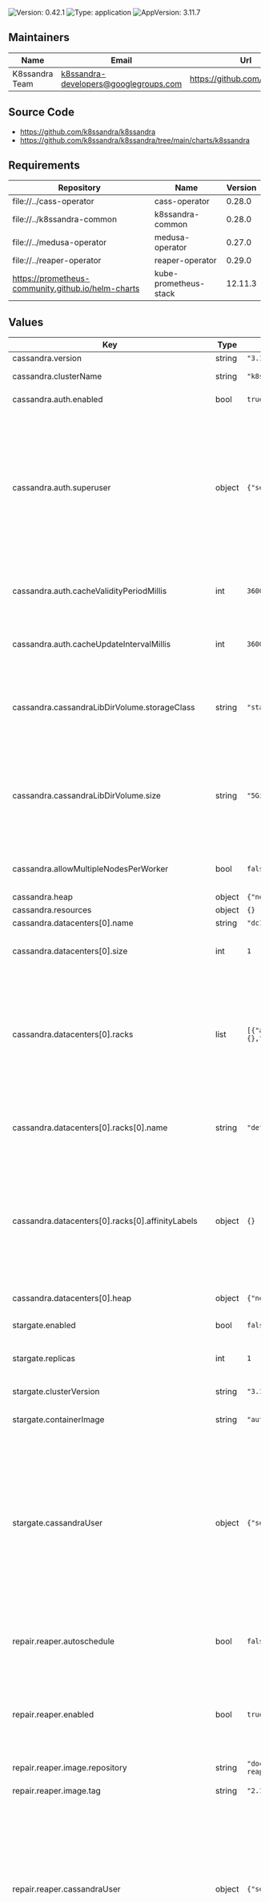

![Version: 0.42.1](https://img.shields.io/badge/Version-0.42.1-informational?style=flat-square) ![Type: application](https://img.shields.io/badge/Type-application-informational?style=flat-square) ![AppVersion: 3.11.7](https://img.shields.io/badge/AppVersion-3.11.7-informational?style=flat-square)

## Maintainers

| Name | Email | Url |
| ---- | ------ | --- |
| K8ssandra Team | k8ssandra-developers@googlegroups.com | https://github.com/k8ssandra |

## Source Code

* <https://github.com/k8ssandra/k8ssandra>
* <https://github.com/k8ssandra/k8ssandra/tree/main/charts/k8ssandra>

## Requirements

| Repository | Name | Version |
|------------|------|---------|
| file://../cass-operator | cass-operator | 0.28.0 |
| file://../k8ssandra-common | k8ssandra-common | 0.28.0 |
| file://../medusa-operator | medusa-operator | 0.27.0 |
| file://../reaper-operator | reaper-operator | 0.29.0 |
| https://prometheus-community.github.io/helm-charts | kube-prometheus-stack | 12.11.3 |

## Values

| Key | Type | Default | Description |
|-----|------|---------|-------------|
| cassandra.version | string | `"3.11.9"` | Version of Apache Cassandra to deploy |
| cassandra.clusterName | string | `"k8ssandra"` | Cassandra cluster_name parameter in cassandra.yaml |
| cassandra.auth.enabled | bool | `true` | Enables or disables authentication and authorization |
| cassandra.auth.superuser | object | `{"secret":"","username":""}` | If neither superuser.secret nor superuser.username are set, then k8ssandra falls back to cass-operator's default behavior. cass-operator will create a default superuser and generate a secret whose name is of the form {clusterName}-superuser. If superuser.secret is set, k8ssandra will configure the CassandraDatacenter to use that secret. If superuser.secret is not set and if superuser.username is set, k8ssandra will generate a secret with the username and a random 20 character password. The secret generated by k8ssandra will have a name of the form {clusterName}-superuser. |
| cassandra.auth.cacheValidityPeriodMillis | int | `3600000` | Cache entries validitity period in milliseconds. cassandra.yaml has settings for roles, permissions, and credentials caches. This property will configure the validity period for all three. |
| cassandra.auth.cacheUpdateIntervalMillis | int | `3600000` | Cache entries update period in milliseconds. cassandra.yaml has settings for roles, permissions, and credentials caches. This property will configure the update interval for all three. |
| cassandra.cassandraLibDirVolume.storageClass | string | `"standard"` | Storage class for persistent volume claims (PVCs) used by the underlying cassandra pods. Depending on your Kubernetes distribution this may be named "standard", "hostpath", or "localpath". Run `kubectl get storageclass` to identify what is available in your environment. |
| cassandra.cassandraLibDirVolume.size | string | `"5Gi"` | Size of the provisioned persistent volume per node. It is recommended to keep the total amount of data per node to approximately 1 TB. With room for compactions this value should max out at ~2 TB. This recommendation is highly dependent on data model and compaction strategies in use. Consider testing with your data model to find an optimal value for your usecase.  |
| cassandra.allowMultipleNodesPerWorker | bool | `false` | Permits running multiple Cassandra pods per Kubernetes worker. If enabled resources.limits and resources.requests **must** be defined. |
| cassandra.heap | object | `{"newGenSize":null,"size":null}` | Cluster-level heap configuration |
| cassandra.resources | object | `{}` | Resource requests for each Cassandra pod. |
| cassandra.datacenters[0].name | string | `"dc1"` | Name of the datacenter |
| cassandra.datacenters[0].size | int | `1` | Number of nodes within the datacenter. This value should, at a minimum, match the number of racks and be no less than 3 for non-development environments. |
| cassandra.datacenters[0].racks | list | `[{"affinityLabels":{},"name":"default"}]` | Specifies the racks for the data center, if unset the datacenter will be composed of a single rack named `default`. The number of racks should equal the replication factor of your application keyspaces. Cassandra will ensure that replicas are spread across racks versus having multiple replicas within the same rack. For example, let's say we are using RF = 3 with a 9 node cluster and 3 racks (and 3 nodes per rack). There will be one replica of the dataset spread across each rack. |
| cassandra.datacenters[0].racks[0].name | string | `"default"` | Identifier for the rack, this may align with the labels used to control where resources are deployed for this rack. For example, if a rack is limited to a single availability zone the identifier may be the name of that AZ (eg us-east-1a). |
| cassandra.datacenters[0].racks[0].affinityLabels | object | `{}` | an optional set of labels that are used to pin Cassandra pods to specific k8s worker nodes via affinity rules. See https://kubernetes.io/docs/tasks/configure-pod-container/assign-pods-nodes-using-node-affinity/ for background on using affinity rules. topology.kubernetes.io/zone is a well-known k8s label used by cloud providers to indicate the failure zone in which a k8s worker node is running. The following example illustrates how you can pin racks to specific failure zones. |
| cassandra.datacenters[0].heap | object | `{"newGenSize":null,"size":null}` | Optional datacenter-level heap setting, overrides cluster-level setting `cassandra.heap` |
| stargate.enabled | bool | `false` | Enable Stargate resources as part of this release |
| stargate.replicas | int | `1` | Number of instances to deploy. This value may be scaled independently of Cassandra cluster nodes. Each instance handles API and coordination tasks for inbound queries. |
| stargate.clusterVersion | string | `"3.11"` | Version of the target Cassandra cluster. `3.11` is the only supported value for now. |
| stargate.containerImage | string | `"auto"` | Image coordinate for Stargate containers, `auto` will determine the appropriate value based on other configuration parameters. |
| stargate.cassandraUser | object | `{"secret":"","username":""}` | Configures the Cassandra user used by Stargate when authentication is enabled. If neither `cassandraUser.secret` nor `casandraUser.username` are set, then a Cassandra user and a secret will be created. The username will be stargate. The secret name will be of the form {cluserName}-stargate. The password will be a random 20 character password. If `cassandraUser.secret` is set, then the Cassandra user will be created from the contents of the secret. If `cassandraUser.secret` is not set and if `cassandraUser.username` is set, a secret will be generated using the specified username. The password will be generated as previously described. |
| repair.reaper.autoschedule | bool | `false` | When enabled, Reaper automatically sets up repair schedules for all non-system keypsaces. Repear monitors the cluster so that as keyspaces are added or removed repair schedules will be added or removed respectively. |
| repair.reaper.enabled | bool | `true` | Enable Reaper resources as part of this release. Note that Reaper uses Cassandra's JMX APIs to perform repairs. When Reaper is enabled, Cassandra will also be configured to allow remote JMX access. JMX authentication will be configured in Cassandra with credentials only created for Reaper in order to limit access. |
| repair.reaper.image.repository | string | `"docker.io/thelastpickle/cassandra-reaper"` | Specifies the container repository for cassandra-reaper |
| repair.reaper.image.tag | string | `"2.1.3"` | Tag of an image within the specified repository |
| repair.reaper.cassandraUser | object | `{"secret":"","username":""}` | Configures the Cassandra user used by Reaper when authentication is enabled. If neither cassandraUser.secret nor casandraUser.username are set, then a Cassandra user and a secret with the user's credentials will be created. The username will be reaper. The secret name will be of the form {cluserName}-reaper. The password will be a random 20 character password. If cassandraUser.secret is set, then the Cassandra user will be created from the contents of the secret. If cassandraUser.secret is not set and if cassandraUser.username is set, a secret will be generated using the specified username. The password will be generated as previously described. |
| repair.reaper.jmx | object | `{"password":"","username":""}` | Configures JMX access to the Cassandra cluster. Reaper requires remote JMX access to perform repairs. The Cassandra cluster will be configured with remote JMX access enabled when Reaper is deployed. The JMX access will be configured to use authentication. |
| repair.reaper.jmx.username | string | `""` | Username that Reaper will use for JMX access. If left blank a random, alphanumeric string will be generated. |
| repair.reaper.jmx.password | string | `""` | Password that Reaper will use for JMX access. If left blank a random, alphanumeric string will be generated. |
| backupRestore.medusa.enabled | bool | `false` | Enable Medusa resources as part of this release. If enabled, `bucketName` and `bucketSecret` **must** be defined. |
| backupRestore.medusa.image.repository | string | `"docker.io/k8ssandra/medusa"` | Specifies the container repository for Medusa |
| backupRestore.medusa.image.tag | string | `"6ab6a55541e9"` | Tag of an image within the specified repository |
| backupRestore.medusa.image.pullPolicy | string | `"IfNotPresent"` | The image pull policy |
| backupRestore.medusa.cassandraUser | object | `{"secret":"","username":""}` | Configures the Cassandra user used by Medusa when authentication is enabled. If neither `cassandraUser.secret` nor `casandraUser.username` are set, then a Cassandra user and a secret will be created. The username will be medusa. The secret name will be of the form {cluserName}-medusa. The password will be a random 20 character password. If `cassandraUser.secret` is set, then the Cassandra user will be created from the contents of the secret. If `cassandraUser.secret` is not set and if `cassandraUser.username` is set, a secret will be generated using the specified username. The password will be generated as previously described. |
| backupRestore.medusa.multiTenant | bool | `false` | Enables usage of a bucket across multiple clusters. |
| backupRestore.medusa.storage | string | `"s3"` | API interface used by the object store. Supported values include `s3` and `gcs` |
| backupRestore.medusa.bucketName | string | `""` | Name of the remote storage bucket where backups will be stored. |
| backupRestore.medusa.bucketSecret | string | `""` | Name of the Kubernetes `Secret` that stores the key file for the storage provider's API |
| ingress.traefik.enabled | bool | `false` | Enable Traefik custom resources as part of this release. |
| ingress.traefik.repair.enabled | bool | `true` | Enables Reaper Traefik ingress definitions. Note this will **only** work if `ingress.traefik.enabled` is also `true` |
| ingress.traefik.repair.entrypoints | list | `["web"]` | Traefik entrypoints where traffic is sourced. |
| ingress.traefik.repair.host | string | `"repair.k8ssandra.cluster.local"` | Hostname Traefik should use for routing requests to the repair UI. If using a local deployment consider leveraging dynamic DNS services like xip.io. Example: `repair.127.0.0.1.xip.io` will return `127.0.0.1` for DNS requests routing requests to your local machine. |
| ingress.traefik.cassandra.enabled | bool | `true` | Enables Cassandra Traefik ingress definitions. Note this will **only** work if `ingress.traefik.enabled` is also `true`. Additionally, this is mutually exclusive with ingress.traefik.stargate.cassandra.enabled |
| ingress.traefik.cassandra.entrypoints | list | `["cassandra"]` | Traefik entrypoints where traffic is sourced. |
| ingress.traefik.stargate.enabled | bool | `false` | Enables Stargate Traefik ingress definitions. Note this will **only** work if `ingress.traefik.enabled` is also `true`. Additionally, when enabled the authentication API (port 8081) is enabled automatically. |
| ingress.traefik.stargate.host | string | `"stargate.k8ssandra.cluster.local"` | Hostname Traefik should use for routing requests to the repair UI. If using a local deployment consider leveraging dynamic DNS services like xip.io. Example: `repair.127.0.0.1.xip.io` will return `127.0.0.1` for DNS requests routing requests to your local machine. |
| ingress.traefik.stargate.graphql.enabled | bool | `true` | Enables ingress resources for Stargate GraphQL API. Note this will **only** work if `stargate.enabled`, `ingress.traefik.enabled`, and `ingress.traefik.stargate.enabled` are also `true` |
| ingress.traefik.stargate.graphql.playground.enabled | bool | `false` | Enables GraphQL playground interface ingress. |
| ingress.traefik.stargate.rest.enabled | bool | `true` | Enables ingress resources for Stargate REST API. Note this will **only** work if `stargate.enabled`, `ingress.traefik.enabled`, and `ingress.traefik.stargate.enabled` are also `true` |
| ingress.traefik.stargate.cassandra.enabled | bool | `false` | Enables Traefik ingress resources for Stargate Cassandra API. Note this will **only** work if `stargate.enabled`, `ingress.traefik.enabled`, and `ingress.traefik.stargate.enabled` are also `true`. Additionally, this is mutually exclusive with ingress.traefik.cassandra.enabled |
| ingress.traefik.stargate.cassandra.entrypoints[0] | string | `"cassandra"` |  |
| monitoring.grafana.provision_dashboards | bool | `true` | Enables the creation of configmaps containing Grafana dashboards. If leveraging the kube prometheus stack sub-chart this value should be `true`. |
| monitoring.prometheus.provision_service_monitors | bool | `true` | Enabes the creation of Prometheus Operator ServiceMonitor custom resources. If you are not using the kube prometheus stack sub-chart or do not have the ServiceMonitor CRD installed on your cluster, set this value to `false`. |
| cleaner.image | string | `"k8ssandra/k8ssandra-cleaner:618b8ff9d368"` |  |
| cass-operator.enabled | bool | `true` | Enables the cass-operator as part of this release. If this setting is disabled no Cassandra resources will be deployed. |
| reaper-operator.enabled | bool | `true` | Enables the reaper-operator as part of this release. If this setting is disabled no repair resources will be deployed. |
| kube-prometheus-stack.enabled | bool | `true` | Controls whether the kube-prometheus-stack chart is used at all. Disabling this parameter prevents all monitoring components from being installed. |
| kube-prometheus-stack.coreDns.enabled | bool | `false` |  |
| kube-prometheus-stack.kubeApiServer.enabled | bool | `false` |  |
| kube-prometheus-stack.kubeControllerManager.enabled | bool | `false` |  |
| kube-prometheus-stack.kubeDns.enabled | bool | `false` |  |
| kube-prometheus-stack.kubeEtcd.enabled | bool | `false` |  |
| kube-prometheus-stack.kubeProxy.enabled | bool | `false` |  |
| kube-prometheus-stack.kubeScheduler.enabled | bool | `false` |  |
| kube-prometheus-stack.kubeStateMetrics.enabled | bool | `false` |  |
| kube-prometheus-stack.kubelet.enabled | bool | `false` |  |
| kube-prometheus-stack.nodeExporter.enabled | bool | `false` |  |
| kube-prometheus-stack.alertmanager.enabled | bool | `false` |  |
| kube-prometheus-stack.alertmanager.serviceMonitor.selfMonitor | bool | `false` |  |
| kube-prometheus-stack.prometheusOperator.enabled | bool | `true` |  |
| kube-prometheus-stack.prometheusOperator.namespaces | object | `{"additional":[],"releaseNamespace":true}` | Locks Prometheus operator to this namespace. Changing this setting may result in a non-namespace scoped deployment. |
| kube-prometheus-stack.prometheusOperator.serviceMonitor | object | `{"selfMonitor":false}` | Monitoring of prometheus operator |
| kube-prometheus-stack.prometheus.enabled | bool | `true` | Provisions an instance of Prometheus as part of this release |
| kube-prometheus-stack.prometheus.prometheusSpec | object | `{"externalUrl":"","routePrefix":"/"}` | Allows for tweaking of the Prometheus installation's configuration. Common parameters include `externalUrl: http://localhost:9090/prometheus` and `routePrefix: /prometheus` for running Prometheus resources under a specific path (`/prometheus` in this example). |
| kube-prometheus-stack.prometheus.prometheusSpec.routePrefix | string | `"/"` | Prefixes all Prometheus routes with the specified value. It is useful for ingresses which do not rewrite URLs. |
| kube-prometheus-stack.prometheus.prometheusSpec.externalUrl | string | `""` | An external URL at which Prometheus will be reachable. |
| kube-prometheus-stack.prometheus.ingress.enabled | bool | `false` | Enable templating of ingress resources for external prometheus traffic |
| kube-prometheus-stack.prometheus.ingress.paths | list | `[]` | Path-based routing rules, `/prometheus` is possible if the appropriate changes are made to `prometheusSpec` |
| kube-prometheus-stack.prometheus.serviceMonitor.selfMonitor | bool | `false` |  |
| kube-prometheus-stack.grafana.enabled | bool | `true` | Provisions an instance of Grafana and wires it up with a DataSource referencing this Prometheus installation |
| kube-prometheus-stack.grafana.ingress.enabled | bool | `false` | Generates ingress resources for the Grafana instance |
| kube-prometheus-stack.grafana.ingress.path | string | `nil` | Path-based routing rules, '/grafana' is possible if appropriate changes are made to `grafana.ini` |
| kube-prometheus-stack.grafana.adminUser | string | `"admin"` | Username for accessing the provisioned Grafana instance |
| kube-prometheus-stack.grafana.adminPassword | string | `"secret"` | Password for accessing the provisioned Grafana instance |
| kube-prometheus-stack.grafana.serviceMonitor.selfMonitor | bool | `false` | Whether the Grafana instance should be monitored |
| kube-prometheus-stack.grafana.defaultDashboardsEnabled | bool | `false` | Default dashboard installation |
| kube-prometheus-stack.grafana.plugins | list | `["grafana-polystat-panel"]` | Additional plugins to be installed during Grafana startup, `grafana-polystat-panel` is used by the default Cassandra dashboards. |
| kube-prometheus-stack.grafana."grafana.ini" | object | `{}` | Customization of the Grafana instance. To listen for Grafana traffic under a different url set `server.root_url: http://localhost:3000/grafana` and `serve_from_sub_path: true`. |
